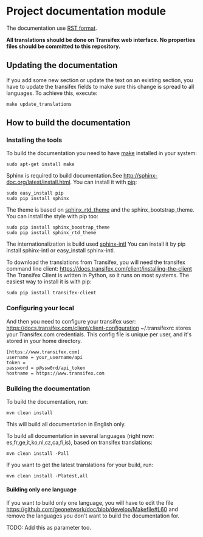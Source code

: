 # Project documentation module

The documentation use [RST format](http://sphinx-doc.org/rest.html).

**All translations should be done on Transifex web interface. No properties files should be committed to this repository.**

## Updating the documentation

If you add some new section or update the text on an existing section, you have to update the transifex fields to make sure this change is spread to all languages. To achieve this, execute:

```
make update_translations
```

## How to build the documentation

### Installing the tools

To build the documentation you need to have [make](https://www.gnu.org/software/make/) installed in your system:
```
sudo apt-get install make
```

Sphinx is required to build documentation.See http://sphinx-doc.org/latest/install.html.
You can install it with [pip](https://pip.pypa.io/en/stable/installing/):
```
sudo easy_install pip
sudo pip install sphinx
```

The theme is based on [sphinx_rtd_theme](https://github.com/snide/sphinx_rtd_theme) and the sphinx_bootstrap_theme.
You can install the style with pip too:
```
sudo pip install sphinx_boostrap_theme
sudo pip install sphinx_rtd_theme
```

The internationalization is build used [sphinx-intl](http://www.sphinx-doc.org/es/stable/intl.html)
You can install it by pip install sphinx-intl or easy_install sphinx-intl.

To download the translations from Transifex, you will need the transifex command line client:
https://docs.transifex.com/client/installing-the-client
The Transifex Client is written in Python, so it runs on most systems. The easiest way to install it is with pip:

```
sudo pip install transifex-client
```

### Configuring your local

And then you need to configure your transifex user:
https://docs.transifex.com/client/client-configuration
~/.transifexrc stores your Transifex.com credentials. This config file is unique per user, and it's stored in your home directory.

```
[https://www.transifex.com]
username = your_username/api
token =
password = p@ssw0rd/api_token
hostname = https://www.transifex.com
```
### Building the documentation

To build the documentation, run:

```
mvn clean install
```

This will build all documentation in English only.

To build all documentation in several languages (right now: es,fr,ge,it,ko,nl,cz,ca,fi,is), based on transifex translations:

```
mvn clean install -Pall
```

If you want to get the latest translations for your build, run:

```
mvn clean install -Platest,all
```

#### Building only one language

If you want to build only one language, you will have to edit the file https://github.com/geonetwork/doc/blob/develop/Makefile#L60 and remove the languages you don't want to build the documentation for.

TODO: Add this as parameter too.
